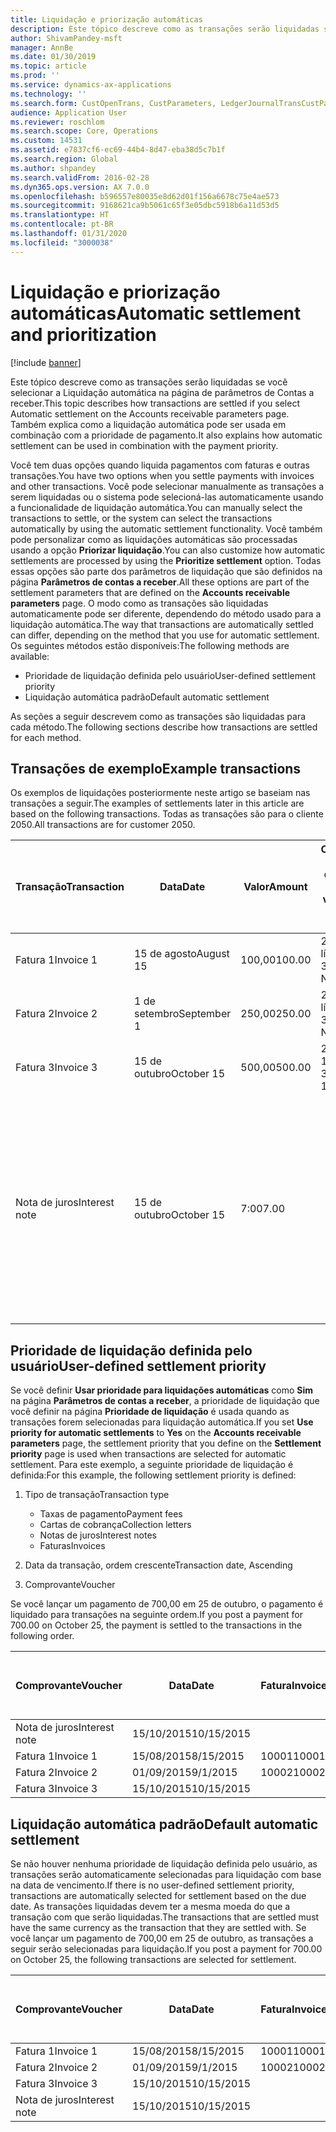 ```yaml
---
title: Liquidação e priorização automáticas
description: Este tópico descreve como as transações serão liquidadas se você selecionar a Liquidação automática na página de parâmetros de Contas a receber. Também explica como a liquidação automática pode ser usada em combinação com a prioridade de pagamento.
author: ShivamPandey-msft
manager: AnnBe
ms.date: 01/30/2019
ms.topic: article
ms.prod: ''
ms.service: dynamics-ax-applications
ms.technology: ''
ms.search.form: CustOpenTrans, CustParameters, LedgerJournalTransCustPaym
audience: Application User
ms.reviewer: roschlom
ms.search.scope: Core, Operations
ms.custom: 14531
ms.assetid: e7837cf6-ec69-44b4-8d47-eba38d5c7b1f
ms.search.region: Global
ms.author: shpandey
ms.search.validFrom: 2016-02-28
ms.dyn365.ops.version: AX 7.0.0
ms.openlocfilehash: b596557e80035e8d62d01f156a6678c75e4ae573
ms.sourcegitcommit: 9168621ca9b5061c65f3e05dbc5918b6a11d53d5
ms.translationtype: HT
ms.contentlocale: pt-BR
ms.lasthandoff: 01/31/2020
ms.locfileid: "3000038"
---
```

# <a name="automatic-settlement-and-prioritization"></a><span data-ttu-id="f997c-104">Liquidação e priorização automáticas</span><span class="sxs-lookup"><span data-stu-id="f997c-104">Automatic settlement and prioritization</span></span>

[!include [banner](../includes/banner.md)]

<span data-ttu-id="f997c-105">Este tópico descreve como as transações serão liquidadas se você selecionar a Liquidação automática na página de parâmetros de Contas a receber.</span><span class="sxs-lookup"><span data-stu-id="f997c-105">This topic describes how transactions are settled if you select Automatic settlement on the Accounts receivable parameters page.</span></span> <span data-ttu-id="f997c-106">Também explica como a liquidação automática pode ser usada em combinação com a prioridade de pagamento.</span><span class="sxs-lookup"><span data-stu-id="f997c-106">It also explains how automatic settlement can be used in combination with the payment priority.</span></span>

<span data-ttu-id="f997c-107">Você tem duas opções quando liquida pagamentos com faturas e outras transações.</span><span class="sxs-lookup"><span data-stu-id="f997c-107">You have two options when you settle payments with invoices and other transactions.</span></span> <span data-ttu-id="f997c-108">Você pode selecionar manualmente as transações a serem liquidadas ou o sistema pode selecioná-las automaticamente usando a funcionalidade de liquidação automática.</span><span class="sxs-lookup"><span data-stu-id="f997c-108">You can manually select the transactions to settle, or the system can select the transactions automatically by using the automatic settlement functionality.</span></span> <span data-ttu-id="f997c-109">Você também pode personalizar como as liquidações automáticas são processadas usando a opção **Priorizar liquidação**.</span><span class="sxs-lookup"><span data-stu-id="f997c-109">You can also customize how automatic settlements are processed by using the **Prioritize settlement** option.</span></span> <span data-ttu-id="f997c-110">Todas essas opções são parte dos parâmetros de liquidação que são definidos na página **Parâmetros de contas a receber**.</span><span class="sxs-lookup"><span data-stu-id="f997c-110">All these options are part of the settlement parameters that are defined on the **Accounts receivable parameters** page.</span></span> <span data-ttu-id="f997c-111">O modo como as transações são liquidadas automaticamente pode ser diferente, dependendo do método usado para a liquidação automática.</span><span class="sxs-lookup"><span data-stu-id="f997c-111">The way that transactions are automatically settled can differ, depending on the method that you use for automatic settlement.</span></span> <span data-ttu-id="f997c-112">Os seguintes métodos estão disponíveis:</span><span class="sxs-lookup"><span data-stu-id="f997c-112">The following methods are available:</span></span>

-   <span data-ttu-id="f997c-113">Prioridade de liquidação definida pelo usuário</span><span class="sxs-lookup"><span data-stu-id="f997c-113">User-defined settlement priority</span></span>
-   <span data-ttu-id="f997c-114">Liquidação automática padrão</span><span class="sxs-lookup"><span data-stu-id="f997c-114">Default automatic settlement</span></span>

<span data-ttu-id="f997c-115">As seções a seguir descrevem como as transações são liquidadas para cada método.</span><span class="sxs-lookup"><span data-stu-id="f997c-115">The following sections describe how transactions are settled for each method.</span></span>

## <a name="example-transactions"></a><span data-ttu-id="f997c-116">Transações de exemplo</span><span class="sxs-lookup"><span data-stu-id="f997c-116">Example transactions</span></span>
<span data-ttu-id="f997c-117">Os exemplos de liquidações posteriormente neste artigo se baseiam nas transações a seguir.</span><span class="sxs-lookup"><span data-stu-id="f997c-117">The examples of settlements later in this article are based on the following transactions.</span></span> <span data-ttu-id="f997c-118">Todas as transações são para o cliente 2050.</span><span class="sxs-lookup"><span data-stu-id="f997c-118">All transactions are for customer 2050.</span></span>

| <span data-ttu-id="f997c-119">Transação</span><span class="sxs-lookup"><span data-stu-id="f997c-119">Transaction</span></span>   | <span data-ttu-id="f997c-120">Data</span><span class="sxs-lookup"><span data-stu-id="f997c-120">Date</span></span>        | <span data-ttu-id="f997c-121">Valor</span><span class="sxs-lookup"><span data-stu-id="f997c-121">Amount</span></span> | <span data-ttu-id="f997c-122">Condições de desconto à vista</span><span class="sxs-lookup"><span data-stu-id="f997c-122">Cash discount terms</span></span> | <span data-ttu-id="f997c-123">Data do desconto à vista</span><span class="sxs-lookup"><span data-stu-id="f997c-123">Cash discount date</span></span> | <span data-ttu-id="f997c-124">Comentários</span><span class="sxs-lookup"><span data-stu-id="f997c-124">Comments</span></span>                                                                                                                                                                                      |
|---------------|-------------|--------|---------------------|--------------------|-----------------------------------------------------------------------------------------------------------------------------------------------------------------------------------------------|
| <span data-ttu-id="f997c-125">Fatura 1</span><span class="sxs-lookup"><span data-stu-id="f997c-125">Invoice 1</span></span>     | <span data-ttu-id="f997c-126">15 de agosto</span><span class="sxs-lookup"><span data-stu-id="f997c-126">August 15</span></span>   | <span data-ttu-id="f997c-127">100,00</span><span class="sxs-lookup"><span data-stu-id="f997c-127">100.00</span></span> | <span data-ttu-id="f997c-128">2%14, líquido 30</span><span class="sxs-lookup"><span data-stu-id="f997c-128">2%14, Net 30</span></span>        | <span data-ttu-id="f997c-129">29 de agosto</span><span class="sxs-lookup"><span data-stu-id="f997c-129">August 29</span></span>          |                                                                                                                                                                                               |
| <span data-ttu-id="f997c-130">Fatura 2</span><span class="sxs-lookup"><span data-stu-id="f997c-130">Invoice 2</span></span>     | <span data-ttu-id="f997c-131">1 de setembro</span><span class="sxs-lookup"><span data-stu-id="f997c-131">September 1</span></span> | <span data-ttu-id="f997c-132">250,00</span><span class="sxs-lookup"><span data-stu-id="f997c-132">250.00</span></span> | <span data-ttu-id="f997c-133">2%14, líquido 30</span><span class="sxs-lookup"><span data-stu-id="f997c-133">2%14, Net 30</span></span>        | <span data-ttu-id="f997c-134">15 de setembro</span><span class="sxs-lookup"><span data-stu-id="f997c-134">September 15</span></span>       |                                                                                                                                                                                               |
| <span data-ttu-id="f997c-135">Fatura 3</span><span class="sxs-lookup"><span data-stu-id="f997c-135">Invoice 3</span></span>     | <span data-ttu-id="f997c-136">15 de outubro</span><span class="sxs-lookup"><span data-stu-id="f997c-136">October 15</span></span>  | <span data-ttu-id="f997c-137">500,00</span><span class="sxs-lookup"><span data-stu-id="f997c-137">500.00</span></span> | <span data-ttu-id="f997c-138">2% 14/Líquido 30</span><span class="sxs-lookup"><span data-stu-id="f997c-138">2% 14/Net 30</span></span>        | <span data-ttu-id="f997c-139">29 de outubro</span><span class="sxs-lookup"><span data-stu-id="f997c-139">October 29</span></span>         |                                                                                                                                                                                               |
| <span data-ttu-id="f997c-140">Nota de juros</span><span class="sxs-lookup"><span data-stu-id="f997c-140">Interest note</span></span> | <span data-ttu-id="f997c-141">15 de outubro</span><span class="sxs-lookup"><span data-stu-id="f997c-141">October 15</span></span>  | <span data-ttu-id="f997c-142">7:00</span><span class="sxs-lookup"><span data-stu-id="f997c-142">7.00</span></span>   |                     |                    | <span data-ttu-id="f997c-143">Esta nota de juros destina-se à fatura 1 e à fatura 2.</span><span class="sxs-lookup"><span data-stu-id="f997c-143">This interest note is for invoice 1 and invoice 2.</span></span> <span data-ttu-id="f997c-144">O valor é calculado como 2% de juros em valores devidos com 30 ou mais dias de atraso.</span><span class="sxs-lookup"><span data-stu-id="f997c-144">The amount is calculated as 2-percent interest on amounts that are 30 or more days past due.</span></span> <span data-ttu-id="f997c-145">Por exemplo, 0,02 × (100,00 + 250,00) = 7,00.</span><span class="sxs-lookup"><span data-stu-id="f997c-145">For example, 0.02 × (100.00 + 250.00) = 7.00.</span></span> |

## <a name="user-defined-settlement-priority"></a><span data-ttu-id="f997c-146">Prioridade de liquidação definida pelo usuário</span><span class="sxs-lookup"><span data-stu-id="f997c-146">User-defined settlement priority</span></span>
<span data-ttu-id="f997c-147">Se você definir **Usar prioridade para liquidações automáticas** como **Sim** na página **Parâmetros de contas a receber**, a prioridade de liquidação que você definir na página **Prioridade de liquidação** é usada quando as transações forem selecionadas para liquidação automática.</span><span class="sxs-lookup"><span data-stu-id="f997c-147">If you set **Use priority for automatic settlements** to **Yes** on the **Accounts receivable parameters** page, the settlement priority that you define on the **Settlement priority** page is used when transactions are selected for automatic settlement.</span></span> <span data-ttu-id="f997c-148">Para este exemplo, a seguinte prioridade de liquidação é definida:</span><span class="sxs-lookup"><span data-stu-id="f997c-148">For this example, the following settlement priority is defined:</span></span>

1.  <span data-ttu-id="f997c-149">Tipo de transação</span><span class="sxs-lookup"><span data-stu-id="f997c-149">Transaction type</span></span>
    -   <span data-ttu-id="f997c-150">Taxas de pagamento</span><span class="sxs-lookup"><span data-stu-id="f997c-150">Payment fees</span></span>
    -   <span data-ttu-id="f997c-151">Cartas de cobrança</span><span class="sxs-lookup"><span data-stu-id="f997c-151">Collection letters</span></span>
    -   <span data-ttu-id="f997c-152">Notas de juros</span><span class="sxs-lookup"><span data-stu-id="f997c-152">Interest notes</span></span>
    -   <span data-ttu-id="f997c-153">Faturas</span><span class="sxs-lookup"><span data-stu-id="f997c-153">Invoices</span></span>

2.  <span data-ttu-id="f997c-154">Data da transação, ordem crescente</span><span class="sxs-lookup"><span data-stu-id="f997c-154">Transaction date, Ascending</span></span>
3.  <span data-ttu-id="f997c-155">Comprovante</span><span class="sxs-lookup"><span data-stu-id="f997c-155">Voucher</span></span>

<span data-ttu-id="f997c-156">Se você lançar um pagamento de 700,00 em 25 de outubro, o pagamento é liquidado para transações na seguinte ordem.</span><span class="sxs-lookup"><span data-stu-id="f997c-156">If you post a payment for 700.00 on October 25, the payment is settled to the transactions in the following order.</span></span>

| <span data-ttu-id="f997c-157">Comprovante</span><span class="sxs-lookup"><span data-stu-id="f997c-157">Voucher</span></span>       | <span data-ttu-id="f997c-158">Data</span><span class="sxs-lookup"><span data-stu-id="f997c-158">Date</span></span>       | <span data-ttu-id="f997c-159">Fatura</span><span class="sxs-lookup"><span data-stu-id="f997c-159">Invoice</span></span> | <span data-ttu-id="f997c-160">Valor na moeda da transação</span><span class="sxs-lookup"><span data-stu-id="f997c-160">Amount in transaction currency</span></span> | <span data-ttu-id="f997c-161">Valor para liquidar</span><span class="sxs-lookup"><span data-stu-id="f997c-161">Amount to settle</span></span> | <span data-ttu-id="f997c-162">Saldo</span><span class="sxs-lookup"><span data-stu-id="f997c-162">Balance</span></span> | <span data-ttu-id="f997c-163">Moeda</span><span class="sxs-lookup"><span data-stu-id="f997c-163">Currency</span></span> |
|---------------|------------|---------|--------------------------------|------------------|---------|----------|
| <span data-ttu-id="f997c-164">Nota de juros</span><span class="sxs-lookup"><span data-stu-id="f997c-164">Interest note</span></span> | <span data-ttu-id="f997c-165">15/10/2015</span><span class="sxs-lookup"><span data-stu-id="f997c-165">10/15/2015</span></span> |         | <span data-ttu-id="f997c-166">7:00</span><span class="sxs-lookup"><span data-stu-id="f997c-166">7.00</span></span>                           | <span data-ttu-id="f997c-167">7:00</span><span class="sxs-lookup"><span data-stu-id="f997c-167">7.00</span></span>             | <span data-ttu-id="f997c-168">0,00</span><span class="sxs-lookup"><span data-stu-id="f997c-168">0.00</span></span>    | <span data-ttu-id="f997c-169">USD</span><span class="sxs-lookup"><span data-stu-id="f997c-169">USD</span></span>      |
| <span data-ttu-id="f997c-170">Fatura 1</span><span class="sxs-lookup"><span data-stu-id="f997c-170">Invoice 1</span></span>     | <span data-ttu-id="f997c-171">15/08/2015</span><span class="sxs-lookup"><span data-stu-id="f997c-171">8/15/2015</span></span>  | <span data-ttu-id="f997c-172">10001</span><span class="sxs-lookup"><span data-stu-id="f997c-172">10001</span></span>   | <span data-ttu-id="f997c-173">100,00</span><span class="sxs-lookup"><span data-stu-id="f997c-173">100.00</span></span>                         | <span data-ttu-id="f997c-174">100,00</span><span class="sxs-lookup"><span data-stu-id="f997c-174">100.00</span></span>           | <span data-ttu-id="f997c-175">0,00</span><span class="sxs-lookup"><span data-stu-id="f997c-175">0.00</span></span>    | <span data-ttu-id="f997c-176">USD</span><span class="sxs-lookup"><span data-stu-id="f997c-176">USD</span></span>      |
| <span data-ttu-id="f997c-177">Fatura 2</span><span class="sxs-lookup"><span data-stu-id="f997c-177">Invoice 2</span></span>     | <span data-ttu-id="f997c-178">01/09/2015</span><span class="sxs-lookup"><span data-stu-id="f997c-178">9/1/2015</span></span>   | <span data-ttu-id="f997c-179">10002</span><span class="sxs-lookup"><span data-stu-id="f997c-179">10002</span></span>   | <span data-ttu-id="f997c-180">250,00</span><span class="sxs-lookup"><span data-stu-id="f997c-180">250.00</span></span>                         | <span data-ttu-id="f997c-181">250,00</span><span class="sxs-lookup"><span data-stu-id="f997c-181">250.00</span></span>           | <span data-ttu-id="f997c-182">0,00</span><span class="sxs-lookup"><span data-stu-id="f997c-182">0.00</span></span>    | <span data-ttu-id="f997c-183">USD</span><span class="sxs-lookup"><span data-stu-id="f997c-183">USD</span></span>      |
| <span data-ttu-id="f997c-184">Fatura 3</span><span class="sxs-lookup"><span data-stu-id="f997c-184">Invoice 3</span></span>     | <span data-ttu-id="f997c-185">15/10/2015</span><span class="sxs-lookup"><span data-stu-id="f997c-185">10/15/2015</span></span> |         | <span data-ttu-id="f997c-186">500,00</span><span class="sxs-lookup"><span data-stu-id="f997c-186">500.00</span></span>                         | <span data-ttu-id="f997c-187">343,00</span><span class="sxs-lookup"><span data-stu-id="f997c-187">343.00</span></span>           | <span data-ttu-id="f997c-188">157,00</span><span class="sxs-lookup"><span data-stu-id="f997c-188">157.00</span></span>  | <span data-ttu-id="f997c-189">USD</span><span class="sxs-lookup"><span data-stu-id="f997c-189">USD</span></span>      |

## <a name="default-automatic-settlement"></a><span data-ttu-id="f997c-190">Liquidação automática padrão</span><span class="sxs-lookup"><span data-stu-id="f997c-190">Default automatic settlement</span></span>
<span data-ttu-id="f997c-191">Se não houver nenhuma prioridade de liquidação definida pelo usuário, as transações serão automaticamente selecionadas para liquidação com base na data de vencimento.</span><span class="sxs-lookup"><span data-stu-id="f997c-191">If there is no user-defined settlement priority, transactions are automatically selected for settlement based on the due date.</span></span> <span data-ttu-id="f997c-192">As transações liquidadas devem ter a mesma moeda do que a transação com que serão liquidadas.</span><span class="sxs-lookup"><span data-stu-id="f997c-192">The transactions that are settled must have the same currency as the transaction that they are settled with.</span></span> <span data-ttu-id="f997c-193">Se você lançar um pagamento de 700,00 em 25 de outubro, as transações a seguir serão selecionadas para liquidação.</span><span class="sxs-lookup"><span data-stu-id="f997c-193">If you post a payment for 700.00 on October 25, the following transactions are selected for settlement.</span></span>

| <span data-ttu-id="f997c-194">Comprovante</span><span class="sxs-lookup"><span data-stu-id="f997c-194">Voucher</span></span>       | <span data-ttu-id="f997c-195">Data</span><span class="sxs-lookup"><span data-stu-id="f997c-195">Date</span></span>       | <span data-ttu-id="f997c-196">Fatura</span><span class="sxs-lookup"><span data-stu-id="f997c-196">Invoice</span></span> | <span data-ttu-id="f997c-197">Valor na moeda da transação</span><span class="sxs-lookup"><span data-stu-id="f997c-197">Amount in transaction currency</span></span> | <span data-ttu-id="f997c-198">Valor para liquidar</span><span class="sxs-lookup"><span data-stu-id="f997c-198">Amount to settle</span></span> | <span data-ttu-id="f997c-199">Saldo</span><span class="sxs-lookup"><span data-stu-id="f997c-199">Balance</span></span> | <span data-ttu-id="f997c-200">Moeda</span><span class="sxs-lookup"><span data-stu-id="f997c-200">Currency</span></span> |
|---------------|------------|---------|--------------------------------|------------------|---------|----------|
| <span data-ttu-id="f997c-201">Fatura 1</span><span class="sxs-lookup"><span data-stu-id="f997c-201">Invoice 1</span></span>     | <span data-ttu-id="f997c-202">15/08/2015</span><span class="sxs-lookup"><span data-stu-id="f997c-202">8/15/2015</span></span>  | <span data-ttu-id="f997c-203">10001</span><span class="sxs-lookup"><span data-stu-id="f997c-203">10001</span></span>   | <span data-ttu-id="f997c-204">100,00</span><span class="sxs-lookup"><span data-stu-id="f997c-204">100.00</span></span>                         | <span data-ttu-id="f997c-205">100,00</span><span class="sxs-lookup"><span data-stu-id="f997c-205">100.00</span></span>           | <span data-ttu-id="f997c-206">0,00</span><span class="sxs-lookup"><span data-stu-id="f997c-206">0.00</span></span>    | <span data-ttu-id="f997c-207">USD</span><span class="sxs-lookup"><span data-stu-id="f997c-207">USD</span></span>      |
| <span data-ttu-id="f997c-208">Fatura 2</span><span class="sxs-lookup"><span data-stu-id="f997c-208">Invoice 2</span></span>     | <span data-ttu-id="f997c-209">01/09/2015</span><span class="sxs-lookup"><span data-stu-id="f997c-209">9/1/2015</span></span>   | <span data-ttu-id="f997c-210">10002</span><span class="sxs-lookup"><span data-stu-id="f997c-210">10002</span></span>   | <span data-ttu-id="f997c-211">250,00</span><span class="sxs-lookup"><span data-stu-id="f997c-211">250.00</span></span>                         | <span data-ttu-id="f997c-212">250,00</span><span class="sxs-lookup"><span data-stu-id="f997c-212">250.00</span></span>           | <span data-ttu-id="f997c-213">0,00</span><span class="sxs-lookup"><span data-stu-id="f997c-213">0.00</span></span>    | <span data-ttu-id="f997c-214">USD</span><span class="sxs-lookup"><span data-stu-id="f997c-214">USD</span></span>      |
| <span data-ttu-id="f997c-215">Fatura 3</span><span class="sxs-lookup"><span data-stu-id="f997c-215">Invoice 3</span></span>     | <span data-ttu-id="f997c-216">15/10/2015</span><span class="sxs-lookup"><span data-stu-id="f997c-216">10/15/2015</span></span> |         | <span data-ttu-id="f997c-217">500.00</span><span class="sxs-lookup"><span data-stu-id="f997c-217">500.00</span></span>                         | <span data-ttu-id="f997c-218">350.00</span><span class="sxs-lookup"><span data-stu-id="f997c-218">350.00</span></span>           | <span data-ttu-id="f997c-219">150.00</span><span class="sxs-lookup"><span data-stu-id="f997c-219">150.00</span></span>  | <span data-ttu-id="f997c-220">USD</span><span class="sxs-lookup"><span data-stu-id="f997c-220">USD</span></span>      |
| <span data-ttu-id="f997c-221">Nota de juros</span><span class="sxs-lookup"><span data-stu-id="f997c-221">Interest note</span></span> | <span data-ttu-id="f997c-222">15/10/2015</span><span class="sxs-lookup"><span data-stu-id="f997c-222">10/15/2015</span></span> |         | <span data-ttu-id="f997c-223">7.00</span><span class="sxs-lookup"><span data-stu-id="f997c-223">7.00</span></span>                           | <span data-ttu-id="f997c-224">0,00</span><span class="sxs-lookup"><span data-stu-id="f997c-224">0.00</span></span>             | <span data-ttu-id="f997c-225">7.00</span><span class="sxs-lookup"><span data-stu-id="f997c-225">7.00</span></span>    | <span data-ttu-id="f997c-226">USD</span><span class="sxs-lookup"><span data-stu-id="f997c-226">USD</span></span>      |





